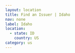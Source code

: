 ```yaml
---
layout: location
title: Find an Issuer | Idaho
nav: none
label: Idaho
location:
  - state: ID
    country: US
category: us
---
```

